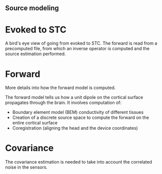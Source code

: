Source modeling
---------------

Evoked to STC
=============

A bird's eye view of going from evoked to STC. The forward is read
from a precomputed file, from which an inverse operator is computed and the source
estimation performed.


Forward
=======

More details into how the forward model is computed.

The forward model tells us how a unit dipole on the
cortical surface propagates through the brain. It involves
computation of:

* Boundary element model (BEM) conductivity
of different tissues
* Creation of a discrete source space to compute the forward on the entire
cortical surface
* Coregistration (aligning the head and the device coordinates)

Covariance
==========

The covariance estimation is needed to take into account
the correlated noise in the sensors.
